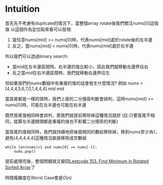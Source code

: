 # Intuition

首先先不考慮有duplicate的情況下，當整個array rotate後我們關注nums[0]這個值
以這個作為定位點來看可以發現:
1. 當任意nums[mid] >= nums[0]時，代表nums[mid]處於rotate後的左半邊
2. 反之，當nums[mid] < nums[0]時，代表nums[mid]處於右半邊

所以我們可以透過binary search:
- 當mid在左半邊區間時，右半邊的值比較小，因此我們就移動左邊界往右
- 反之當mid在右半邊區間時，我們就移動右邊界往左

但如果我們的nums數組中有重複的值的話會發生什麼情況?
例如 nums = [4,4,4,5,6,7,0,1,4,4,4]
              mid             mid

當首尾都是一樣的值時，我們上面的二分搜尋判斷會誤判，這時nums[mid] >= nums[0]時，可能在左半邊也可能在右半邊

既然首尾值相同時會誤判，那我們就提前移除掉這種情況就好
(註:只要首尾不相同，就算左半邊開頭都是重複的值也不影響二分搜索的判斷)

當首尾的值相同時，我們就持續地把後面相同的數給移除掉，移到nums至少為1，避免[4,4,4,4,4]這種情況直接移除成空數組

```
while len(nums)>1 and nums[0] == nums[-1]:
    nums.pop()
```

提前處理完後，整個問題就又變回[Leetcode 153. Find Minimum in Rotated Sorted Array](https://leetcode.com/problems/find-minimum-in-rotated-sorted-array/description/)了

時間複雜度在Worst Case會是$O(n)$
